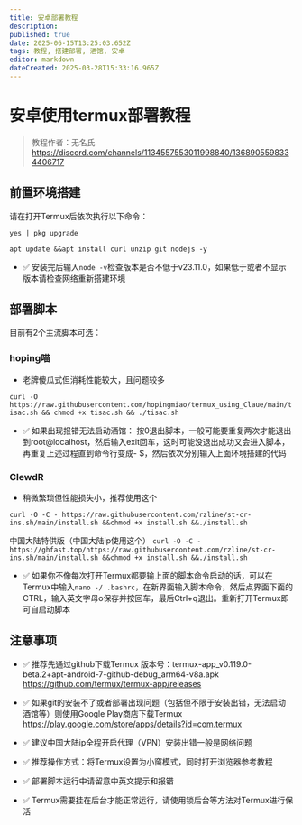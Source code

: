 ```yaml
---
title: 安卓部署教程
description: 
published: true
date: 2025-06-15T13:25:03.652Z
tags: 教程, 搭建部署, 酒馆, 安卓
editor: markdown
dateCreated: 2025-03-28T15:33:16.965Z
---
```


# 安卓使用termux部署教程
> 教程作者：无名氏
https://discord.com/channels/1134557553011998840/1368905598334406717
## 前置环境搭建
请在打开Termux后依次执行以下命令：


`yes | pkg upgrade`



`apt update &&apt install curl unzip git nodejs -y`

- ✅ 安装完后输入`node -v`检查版本是否不低于v23.11.0，如果低于或者不显示版本请检查网络重新搭建环境



## 部署脚本
目前有2个主流脚本可选：


### hoping喵
- 老牌傻瓜式但消耗性能较大，且问题较多

`curl -O https://raw.githubusercontent.com/hopingmiao/termux_using_Claue/main/tisac.sh && chmod +x tisac.sh && ./tisac.sh
`
- ✅ 如果出现报错无法启动酒馆：
按0退出脚本，一般可能要重复两次才能退出到root@localhost，然后输入exit回车，这时可能没退出成功又会进入脚本，再重复上述过程直到命令行变成- $，然后依次分别输入上面环境搭建的代码

### ClewdR
- 稍微繁琐但性能损失小，推荐使用这个

`curl -O -C - https://raw.githubusercontent.com/rzline/st-cr-ins.sh/main/install.sh &&chmod +x install.sh &&./install.sh`

中国大陆特供版（中国大陆ip使用这个）
`curl -O -C - https://ghfast.top/https://raw.githubusercontent.com/rzline/st-cr-ins.sh/main/install.sh &&chmod +x install.sh &&./install.sh`
- ✅ 如果你不像每次打开Termux都要输上面的脚本命令启动的话，可以在Termux中输入`nano -/ .bashrc`，在新界面输入脚本命令，然后点界面下面的CTRL，输入英文字母o保存并按回车，最后Ctrl+q退出。重新打开Termux即可自启动脚本

## 注意事项
- ✅ 推荐先通过github下载Termux
版本号：termux-app_v0.119.0-beta.2+apt-android-7-github-debug_arm64-v8a.apk
https://github.com/termux/termux-app/releases
- ✅ 如果git的安装不了或者部署出现问题（包括但不限于安装出错，无法启动酒馆等）则使用Google Play商店下载Termux
https://play.google.com/store/apps/details?id=com.termux

- ✅ 建议中国大陆ip全程开启代理（VPN）安装出错一般是网络问题
- ✅ 推荐操作方式：将Termux设置为小窗模式，同时打开浏览器参考教程
- ✅ 部署脚本运行中请留意中英文提示和报错
- ✅ Termux需要挂在后台才能正常运行，请使用锁后台等方法对Termux进行保活